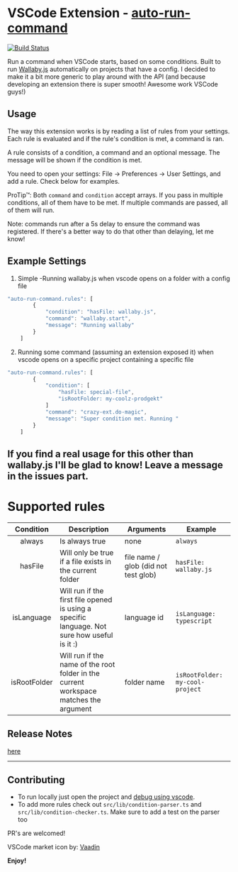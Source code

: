 # VSCode Extension - [auto-run-command](https://marketplace.visualstudio.com/items?itemName=gabrielgrinberg.auto-run-command#review-details)
[![Build Status](https://travis-ci.org/GabiGrin/vscode-auto-run-command.svg?branch=master)](https://travis-ci.org/GabiGrin/vscode-auto-run-command)

Run a command when VSCode starts, based on some conditions.
Built to run [Wallaby.js](https://marketplace.visualstudio.com/items?itemName=WallabyJs.wallaby-vscode) automatically on projects that have a config.
I decided to make it a bit more generic to play around with the API (and because developing an extension there is super smooth! Awesome work VSCode guys!)

## Usage
The way this extension works is by reading a list of rules from your settings.
Each rule is evaluated and if the rule's condition is met, a command is ran.

A rule consists of a condition, a command and an optional message. The message will be shown if the condition is met.

You need to open your settings: File -> Preferences -> User Settings, and add a rule. Check below for examples.

ProTip™: Both `command` and `condition` accept arrays. If you pass in multiple conditions, all of them have to be met. If multiple commands are passed, all of them will run.

Note: commands run after a 5s delay to ensure the command was registered. If there's a better way to do that other than delaying, let me know!

## Example Settings

1. Simple -Running wallaby.js when vscode opens on a folder with a config file
```javascript
"auto-run-command.rules": [
		{
			"condition": "hasFile: wallaby.js",
			"command": "wallaby.start",
			"message": "Running wallaby"
		}
	]
```

2. Running some command (assuming an extension exposed it) when vscode opens on a specific project containing a specific file
```javascript
"auto-run-command.rules": [
		{
			"condition": [
				"hasFile: special-file",
				"isRootFolder: my-coolz-prodgekt"
			]
			"command": "crazy-ext.do-magic",
			"message": "Super condition met. Running "
		}
	]
```

## If you find a real usage for this other than wallaby.js I'll be glad to know! Leave a message in the issues part.


# Supported rules
|   Condition  | Description                                                                                  | Arguments                            | Example                         |
|:------------:|----------------------------------------------------------------------------------------------|--------------------------------------|---------------------------------|
| always       | Is always true                                                                               | none                                 | `always`                        |
| hasFile      | Will only be true if a file exists in the current folder                                     | file name / glob (did not test glob) | `hasFile: wallaby.js`           |
| isLanguage   | Will run if the first file opened is using a specific language. Not sure how useful is it :) | language id                          | `isLanguage: typescript`        |
| isRootFolder | Will run if the name of the root folder in the current workspace matches the argument        | folder name                          | `isRootFolder: my-cool-project` |


## Release Notes
[here](CHANGELOG.md)


-----------------------------------------------------------------------------------------------------------

## Contributing

- To run locally just open the project and [debug using vscode](https://code.visualstudio.com/docs/extensions/example-hello-world).
- To add more rules check out `src/lib/condition-parser.ts` and `src/lib/condition-checker.ts`. Make sure to add a test on the parser too

PR's are welcomed!


VSCode market icon by: [Vaadin](http://www.flaticon.com/authors/vaadin)

**Enjoy!**
